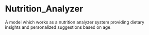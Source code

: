 # Nutrition_Analyzer

A model which works as a nutrition analyzer system providing dietary insights and personalized suggestions based on age.
